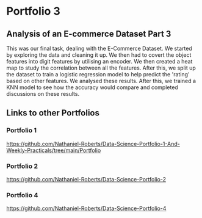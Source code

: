 # Portfolio 3
## Analysis of an E-commerce Dataset Part 3
This was our final task, dealing with the E-Commerce Dataset. We started by exploring the data and cleaning it up. We then had to covert the object features into digit features by utilising an encoder. We then created a heat map to study the correlation between all the features.
After this, we split up the dataset to train a logistic regression model to help predict the 'rating' based on other features. We analysed these results. After this, we trained a KNN model to see how the accuracy would compare and completed discussions on these results.

## Links to other Portfolios
### Portfolio 1
https://github.com/Nathaniel-Roberts/Data-Science-Portfolio-1-And-Weekly-Practicals/tree/main/Portfolio

### Portfolio 2
https://github.com/Nathaniel-Roberts/Data-Science-Portfolio-2

### Portfolio 4
https://github.com/Nathaniel-Roberts/Data-Science-Portfolio-4
